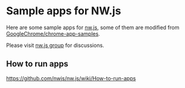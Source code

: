 # Sample apps for NW.js

Here are some sample apps for [nw.js](https://github.com/nwjs/nw.js),
some of them are modified from [GoogleChrome/chrome-app-samples](https://github.com/GoogleChrome/chrome-app-samples).

Please visit [nw.js group](http://groups.google.com/group/nwjs-general) for discussions.


## How to run apps

https://github.com/nwjs/nw.js/wiki/How-to-run-apps
